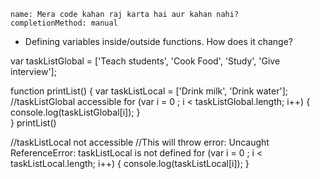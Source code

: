 ```ngMeta
name: Mera code kahan raj karta hai aur kahan nahi?
completionMethod: manual
```

- Defining variables inside/outside functions. How does it change?

var taskListGlobal = ['Teach students', 'Cook Food', 'Study', 'Give interview'];

function printList() {
        var taskListLocal = ['Drink milk', 'Drink water'];
        //taskListGlobal accessible
        for (var i = 0 ; i < taskListGlobal.length; i++) {
                console.log(taskListGlobal[i]);
        }        
}
printList()

//taskListLocal not accessible 
//This will throw error: Uncaught ReferenceError: taskListLocal is not defined
for (var i = 0 ; i < taskListLocal.length; i++) {
        console.log(taskListLocal[i]);
}